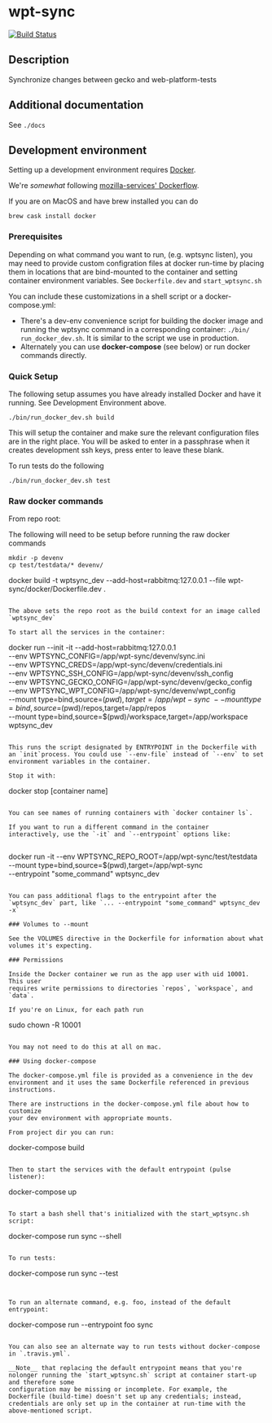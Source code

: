 # wpt-sync

[![Build Status](https://travis-ci.org/mozilla/wpt-sync.svg?branch=master)](https://travis-ci.org/mozilla/wpt-sync)

## Description

Synchronize changes between gecko and web-platform-tests

## Additional documentation

See `./docs`

## Development environment

Setting up a development environment
requires [Docker](https://www.docker.com/).

We're _somewhat_ following [mozilla-services' Dockerflow](https://github.com/mozilla-services/Dockerflow).

If you are on MacOS and have brew installed you can do

```
brew cask install docker
```

### Prerequisites

Depending on what command you want to run, (e.g. wptsync listen), you may need
to provide custom configration files at docker run-time by placing them in
locations that are bind-mounted to the container and setting container environment variables. See `Dockerfile.dev` and `start_wptsync.sh`

You can include these customizations in a shell script or a docker-compose.yml:

*   There's a dev-env convenience script for building the docker image and
    running the wptsync command in a corresponding container: `./bin/
    run_docker_dev.sh`. It is similar to the script we use in production.
*   Alternately you can use __docker-compose__ (see below) or run docker
    commands directly.

### Quick Setup

The following setup assumes you have already installed Docker and have it running.
See Development Environment above.

```
./bin/run_docker_dev.sh build
```
This will setup the container and make sure the relevant configuration files are in the right place.
You will be asked to enter in a passphrase when it creates development ssh keys, press enter
to leave these blank.

To run tests do the following

```
./bin/run_docker_dev.sh test
```


### Raw docker commands

From repo root:

The following will need to be setup before running the raw docker commands

```
mkdir -p devenv
cp test/testdata/* devenv/

```
docker build -t wptsync_dev --add-host=rabbitmq:127.0.0.1 --file wpt-sync/docker/Dockerfile.dev .
```

The above sets the repo root as the build context for an image called `wptsync_dev`

To start all the services in the container:

```
docker run --init -it --add-host=rabbitmq:127.0.0.1 \
--env WPTSYNC_CONFIG=/app/wpt-sync/devenv/sync.ini \
--env WPTSYNC_CREDS=/app/wpt-sync/devenv/credentials.ini \
--env WPTSYNC_SSH_CONFIG=/app/wpt-sync/devenv/ssh_config \
--env WPTSYNC_GECKO_CONFIG=/app/wpt-sync/devenv/gecko_config\
--env WPTSYNC_WPT_CONFIG=/app/wpt-sync/devenv/wpt_config \
--mount type=bind,source=$(pwd),target=/app/wpt-sync \
--mount type=bind,source=$(pwd)/repos,target=/app/repos \
--mount type=bind,source=$(pwd)/workspace,target=/app/workspace \
wptsync_dev
```

This runs the script designated by ENTRYPOINT in the Dockerfile with an `init`process. You could use `--env-file` instead of `--env` to set environment variables in the container.

Stop it with:

```
docker stop [container name]
```

You can see names of running containers with `docker container ls`.

If you want to run a different command in the container
interactively, use the `-it` and `--entrypoint` options like:


```
docker run -it --env WPTSYNC_REPO_ROOT=/app/wpt-sync/test/testdata \
    --mount type=bind,source=$(pwd),target=/app/wpt-sync \
    --entrypoint "some_command" wptsync_dev
```

You can pass additional flags to the entrypoint after the `wptsync_dev` part, like `... --entrypoint "some_command" wptsync_dev -x`

### Volumes to --mount

See the VOLUMES directive in the Dockerfile for information about what
volumes it's expecting.

### Permissions

Inside the Docker container we run as the app user with uid 10001. This user
requires write permissions to directories `repos`, `workspace`, and
`data`.

If you're on Linux, for each path run

```
sudo chown -R 10001 <path>
```

You may not need to do this at all on mac.

### Using docker-compose

The docker-compose.yml file is provided as a convenience in the dev environment and it uses the same Dockerfile referenced in previous instructions.

There are instructions in the docker-compose.yml file about how to customize
your dev environment with appropriate mounts.

From project dir you can run:

```
docker-compose build
```

Then to start the services with the default entrypoint (pulse listener):

```
docker-compose up
```

To start a bash shell that's initialized with the start_wptsync.sh script:

```
docker-compose run sync --shell
```

To run tests:

```
docker-compose run sync --test
```


To run an alternate command, e.g. foo, instead of the default entrypoint:

```
docker-compose run --entrypoint foo sync
```

You can also see an alternate way to run tests without docker-compose in `.travis.yml`.

__Note__ that replacing the default entrypoint means that you're nolonger running the `start_wptsync.sh` script at container start-up and therefore some
configuration may be missing or incomplete. For example, the Dockerfile (build-time) doesn't set up any credentials; instead, credentials are only set up in the container at run-time with the above-mentioned script.
